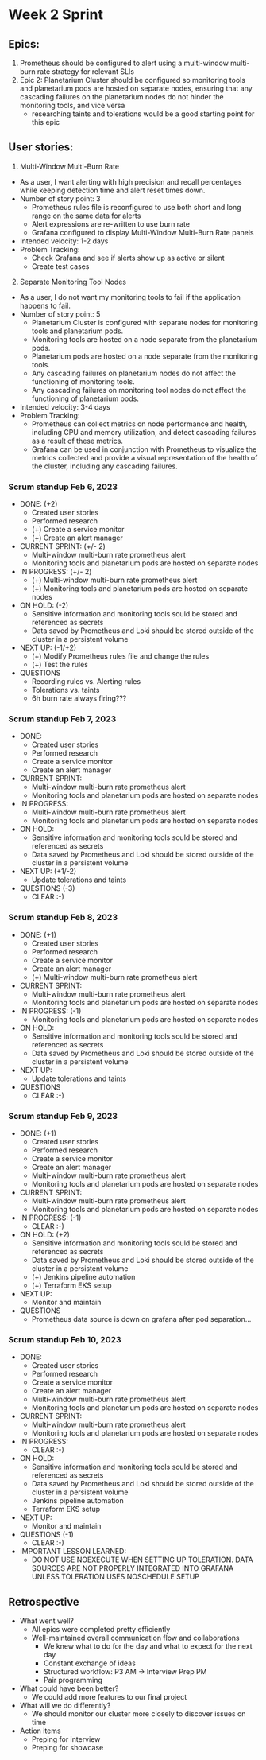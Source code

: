 # Week 2 Sprint
## Epics:
1. Prometheus should be configured to alert using a multi-window multi-burn rate strategy for relevant SLIs 
2. Epic 2: Planetarium Cluster should be configured so monitoring tools and planetarium pods are hosted on separate nodes, ensuring that any cascading failures on the planetarium nodes do not hinder the monitoring tools, and vice versa 
    - researching taints and tolerations would be a good starting point for this epic 

## User stories:
1. Multi-Window Multi-Burn Rate 
- As a user, I want alerting with high precision and recall percentages while keeping detection time and alert reset times down. 
- Number of story point: 3 
    - Prometheus rules file is reconfigured to use both short and long range on the same data for alerts 
    - Alert expressions are re-written to use burn rate 
    - Grafana configured to display Multi-Window Multi-Burn Rate panels 
- Intended velocity: 1-2 days
- Problem Tracking: 
    - Check Grafana and see if alerts show up as active or silent 
    - Create test cases  

2. Separate Monitoring Tool Nodes 
- As a user, I do not want my monitoring tools to fail if the application happens to fail.  
- Number of story point: 5
    - Planetarium Cluster is configured with separate nodes for monitoring tools and planetarium pods. 
    - Monitoring tools are hosted on a node separate from the planetarium pods. 
    - Planetarium pods are hosted on a node separate from the monitoring tools. 
    - Any cascading failures on planetarium nodes do not affect the functioning of monitoring tools. 
    - Any cascading failures on monitoring tool nodes do not affect the functioning of planetarium pods. 
- Intended velocity: 3-4 days
- Problem Tracking: 
    - Prometheus can collect metrics on node performance and health, including CPU and memory utilization, and detect cascading failures as a result of these metrics. 
    - Grafana can be used in conjunction with Prometheus to visualize the metrics collected and provide a visual representation of the health of the cluster, including any cascading failures. 

### Scrum standup Feb 6, 2023
- DONE: (+2)
    - Created user stories
    - Performed research
    - (+) Create a service monitor
    - (+) Create an alert manager
- CURRENT SPRINT: (+/- 2)
    - Multi-window multi-burn rate prometheus alert
    - Monitoring tools and planetarium pods are hosted on separate nodes
- IN PROGRESS: (+/- 2)
    - (+) Multi-window multi-burn rate prometheus alert
    - (+) Monitoring tools and planetarium pods are hosted on separate nodes
- ON HOLD: (-2)
    - Sensitive information and monitoring tools sould be stored and referenced as secrets
    - Data saved by Prometheus and Loki should be stored outside of the cluster in a persistent volume
- NEXT UP: (-1/+2)
    - (+) Modify Prometheus rules file and change the rules
    - (+) Test the rules
- QUESTIONS
    - Recording rules vs. Alerting rules
    - Tolerations vs. taints
    - 6h burn rate always firing???

### Scrum standup Feb 7, 2023
- DONE: 
    - Created user stories
    - Performed research
    - Create a service monitor
    - Create an alert manager
- CURRENT SPRINT: 
    - Multi-window multi-burn rate prometheus alert
    - Monitoring tools and planetarium pods are hosted on separate nodes
- IN PROGRESS: 
    - Multi-window multi-burn rate prometheus alert
    - Monitoring tools and planetarium pods are hosted on separate nodes
- ON HOLD: 
    - Sensitive information and monitoring tools sould be stored and referenced as secrets
    - Data saved by Prometheus and Loki should be stored outside of the cluster in a persistent volume
- NEXT UP: (+1/-2)
    - Update tolerations and taints
- QUESTIONS (-3)
    - CLEAR :-)

### Scrum standup Feb 8, 2023
- DONE: (+1)
    - Created user stories
    - Performed research
    - Create a service monitor
    - Create an alert manager
    - (+) Multi-window multi-burn rate prometheus alert
- CURRENT SPRINT: 
    - Multi-window multi-burn rate prometheus alert
    - Monitoring tools and planetarium pods are hosted on separate nodes
- IN PROGRESS: (-1)
    - Monitoring tools and planetarium pods are hosted on separate nodes
- ON HOLD: 
    - Sensitive information and monitoring tools sould be stored and referenced as secrets
    - Data saved by Prometheus and Loki should be stored outside of the cluster in a persistent volume
- NEXT UP: 
    - Update tolerations and taints
- QUESTIONS 
    - CLEAR :-)

### Scrum standup Feb 9, 2023
- DONE: (+1)
    - Created user stories
    - Performed research
    - Create a service monitor
    - Create an alert manager
    - Multi-window multi-burn rate prometheus alert
    - Monitoring tools and planetarium pods are hosted on separate nodes
- CURRENT SPRINT: 
    - Multi-window multi-burn rate prometheus alert
    - Monitoring tools and planetarium pods are hosted on separate nodes
- IN PROGRESS: (-1)
    - CLEAR :-)
- ON HOLD: (+2)
    - Sensitive information and monitoring tools sould be stored and referenced as secrets
    - Data saved by Prometheus and Loki should be stored outside of the cluster in a persistent volume
    - (+) Jenkins pipeline automation
    - (+) Terraform EKS setup
- NEXT UP: 
    - Monitor and maintain
- QUESTIONS 
    - Prometheus data source is down on grafana after pod separation...

### Scrum standup Feb 10, 2023
- DONE: 
    - Created user stories
    - Performed research
    - Create a service monitor
    - Create an alert manager
    - Multi-window multi-burn rate prometheus alert
    - Monitoring tools and planetarium pods are hosted on separate nodes
- CURRENT SPRINT: 
    - Multi-window multi-burn rate prometheus alert
    - Monitoring tools and planetarium pods are hosted on separate nodes
- IN PROGRESS: 
    - CLEAR :-)
- ON HOLD: 
    - Sensitive information and monitoring tools sould be stored and referenced as secrets
    - Data saved by Prometheus and Loki should be stored outside of the cluster in a persistent volume
    - Jenkins pipeline automation
    - Terraform EKS setup
- NEXT UP: 
    - Monitor and maintain
- QUESTIONS (-1)
    - CLEAR :-)
- IMPORTANT LESSON LEARNED:
    - DO NOT USE NOEXECUTE WHEN SETTING UP TOLERATION. DATA SOURCES ARE NOT PROPERLY INTEGRATED INTO GRAFANA UNLESS TOLERATION USES NOSCHEDULE SETUP

## Retrospective
- What went well? 
    - All epics were completed pretty efficiently
    - Well-maintained overall communication flow and collaborations
        - We knew what to do for the day and what to expect for the next day 
        - Constant exchange of ideas  
        - Structured workflow: P3 AM -> Interview Prep PM
        - Pair programming
- What could have been better? 
    - We could add more features to our final project
- What will we do differently? 
    - We should monitor our cluster more closely to discover issues on time
- Action items 
    - Preping for interview
    - Preping for showcase